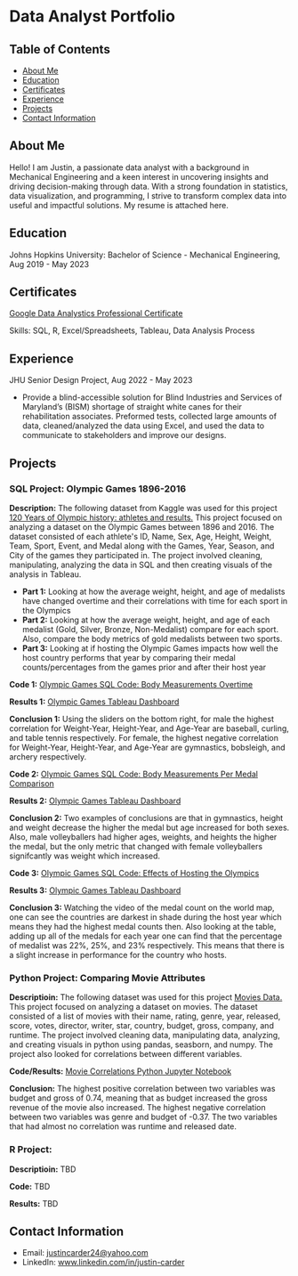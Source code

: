 # Data Analyst Portfolio

## Table of Contents
- [About Me](https://justincarder.github.io/portfolio/#about-me)
- [Education](https://justincarder.github.io/portfolio/#education)
- [Certificates](https://justincarder.github.io/portfolio/#certificates)
- [Experience](https://justincarder.github.io/portfolio/#experience)
- [Projects](https://justincarder.github.io/portfolio/#projects)
- [Contact Information](https://justincarder.github.io/portfolio/#contact-information)

## About Me 
Hello! I am Justin, a passionate data analyst with a background in Mechanical Engineering and a keen interest in uncovering insights and driving decision-making through data. With a strong foundation in statistics, data visualization, and programming, I strive to transform complex data into useful and impactful solutions. My resume is attached here.

## Education
Johns Hopkins University: Bachelor of Science - Mechanical Engineering, Aug 2019 - May 2023

## Certificates
[Google Data Analystics Professional Certificate](https://www.coursera.org/professional-certificates/google-data-analytics#courses)

Skills: SQL, R, Excel/Spreadsheets, Tableau, Data Analysis Process
## Experience
JHU Senior Design Project, Aug 2022 - May 2023
- Provide a blind-accessible solution for Blind Industries and Services of Maryland’s (BISM) shortage of straight white canes for their rehabilitation associates. Preformed tests, collected large amounts of data, cleaned/analyzed the data using Excel, and used the data to communicate to stakeholders and improve our designs.

## Projects

### SQL Project: Olympic Games 1896-2016
**Description:** The following dataset from Kaggle was used for this project [120 Years of Olympic history: athletes and results.](https://www.kaggle.com/datasets/heesoo37/120-years-of-olympic-history-athletes-and-results/data) This project focused on analyzing a dataset on the Olympic Games between 1896 and 2016. The dataset consisted of each athlete's ID, Name, Sex, Age, Height, Weight, Team, Sport, Event, and Medal along with the Games, Year, Season, and City of the games they participated in. The project involved cleaning, manipulating, analyzing the data in SQL and then creating visuals of the analysis in Tableau.
- **Part 1:** Looking at how the average weight, height, and age of medalists have changed overtime and their correlations with time for each sport in the Olympics
- **Part 2:** Looking at how the average weight, height, and age of each medalist (Gold, Silver, Bronze, Non-Medalist) compare for each sport. Also, compare the body metrics of gold medalists between two sports.
- **Part 3:** Looking at if hosting the Olympic Games impacts how well the host country performs that year by comparing their medal counts/percentages from the games prior and after their host year

**Code 1:** [Olympic Games SQL Code: Body Measurements Overtime](https://github.com/JustinCarder/portfolio/blob/main/Olympic_Games_Project.sql)

**Results 1:** [Olympic Games Tableau Dashboard](https://public.tableau.com/shared/JSZGP8XXM?:display_count=n&:origin=viz_share_link)

**Conclusion 1:** Using the sliders on the bottom right, for male the highest correlation for Weight-Year, Height-Year, and Age-Year are baseball, curling, and table tennis respectively. For female, the highest negative correlation for Weight-Year, Height-Year, and Age-Year are gymnastics, bobsleigh, and archery respectively.

**Code 2:** [Olympic Games SQL Code: Body Measurements Per Medal Comparison](https://github.com/JustinCarder/portfolio/blob/main/Body_Measurements_Per_Medal.sql)

**Results 2:** [Olympic Games Tableau Dashboard](https://public.tableau.com/views/OlympicGamesProject2/Dashboard1?:language=en-US&:sid=&:redirect=auth&:display_count=n&:origin=viz_share_link)

**Conclusion 2:** Two examples of conclusions are that in gymnastics, height and weight decrease the higher the medal but age increased for both sexes. Also, male volleyballers had higher ages, weights, and heights the higher the medal, but the only metric that changed with female volleyballers signifcantly was weight which increased.

**Code 3:** [Olympic Games SQL Code: Effects of Hosting the Olympics](https://github.com/JustinCarder/portfolio/blob/main/olympic_games_host_project.sql)

**Results 3:** [Olympic Games Tableau Dashboard](https://public.tableau.com/shared/WZGQYQDRR?:display_count=n&:origin=viz_share_link)

**Conclusion 3:** Watching the video of the medal count on the world map, one can see the countries are darkest in shade during the host year which means they had the highest medal counts then. Also looking at the table, adding up all of the medals for each year one can find that the percentage of medalist was 22%, 25%, and 23% respectively. This means that there is a slight increase in performance for the country who hosts.

### Python Project: Comparing Movie Attributes 
**Descriptioin:** The following dataset was used for this project [Movies Data.](https://github.com/JustinCarder/portfolio/blob/main/movies.csv) This project focused on analyzing a dataset on movies. The dataset consisted of a list of movies with their name, rating, genre, year, released, score, votes, director, writer, star, country, budget, gross, company, and runtime. The project involved cleaning data, manipulating data, analyzing, and creating visuals in python using pandas, seasborn, and numpy. The project also looked for correlations between different variables.

**Code/Results:** [Movie Correlations Python Jupyter Notebook](https://github.com/JustinCarder/portfolio/blob/main/MoviesProject.ipynb)

**Conclusion:** The highest positive correlation between two variables was budget and gross of 0.74, meaning that as budget increased the gross revenue of the movie also increased. The highest negative correlation between two variables was genre and budget of -0.37. The two variables that had almost no correlation was runtime and released date.

### R Project:
**Descriptioin:** TBD

**Code:** TBD

**Results:** TBD

## Contact Information
- Email: justincarder24@yahoo.com
- LinkedIn: www.linkedin.com/in/justin-carder
